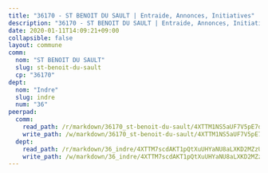 ```yaml
---
title: "36170 - ST BENOIT DU SAULT | Entraide, Annonces, Initiatives"
description: "36170 - ST BENOIT DU SAULT | Entraide, Annonces, Initiatives"
date: 2020-01-11T14:09:21+09:00
collapsible: false
layout: commune
comm:
  nom: "ST BENOIT DU SAULT"
  slug: st-benoit-du-sault
  cp: "36170"
dept:
  nom: "Indre"
  slug: indre
  num: "36"
peerpad:
  comm:
    read_path: /r/markdown/36170_st-benoit-du-sault/4XTTM1NS5aUF7V5pE7dA3L6dWTtJMnMvShJeCieAXwuF27zng
    write_path: /w/markdown/36170_st-benoit-du-sault/4XTTM1NS5aUF7V5pE7dA3L6dWTtJMnMvShJeCieAXwuF27zng-K3TgUHeyafq5reBdMTZ9uAHYEzqxURH1hgNH3C3mVkDwpxHKL888a2B9RzFXUDKRKiLPJ7rKcLtsFWpwPw7pXxEL18GJ8bsbAbcqGnz6veBZfa7aSSEDw1DWbSyqMDj9Ujm1cuuE
  dept:
    read_path: /r/markdown/36_indre/4XTTM7scdAKT1pQtXuUHYaNU8aLXKD2MZzUyDRUiaoLJH1te1
    write_path: /w/markdown/36_indre/4XTTM7scdAKT1pQtXuUHYaNU8aLXKD2MZzUyDRUiaoLJH1te1-K3TgUJm9AdSDNtPtmMKFa5Tiw77X4i7zf6CsTYrtgVdahxAwuJV6RAfi8dWyH9wrbVDRxjX7knrwwECg7WApeuWQ945kurMeJLQeKJv4CQZseab78J3HMioZhgr2H44E9b6FqBoT
---
```


